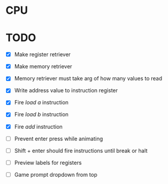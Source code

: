 # CPU

# TODO

- [x] Make register retriever
- [x] Make memory retriever
- [x] Memory retriever must take arg of how many values to read
- [x] Write address value to instruction register
- [x] Fire *load a* instruction
- [x] Fire *load b* instruction
- [x] Fire *add* instruction

- [ ] Prevent enter press while animating
- [ ] Shift + enter should fire instructions until break or halt
- [ ] Preview labels for registers
- [ ] Game prompt dropdown from top
